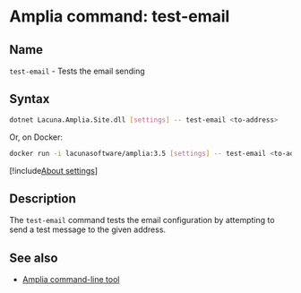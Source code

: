 ﻿# Amplia command: **test-email**

## Name

`test-email` - Tests the email sending

## Syntax

```sh
dotnet Lacuna.Amplia.Site.dll [settings] -- test-email <to-address>
```

Or, on Docker:

```sh
docker run -i lacunasoftware/amplia:3.5 [settings] -- test-email <to-address>
```

[!include[About settings](includes/about-settings.md)]

## Description

The `test-email` command tests the email configuration by attempting to send a test message to the given address.

## See also

* [Amplia command-line tool](index.md)
